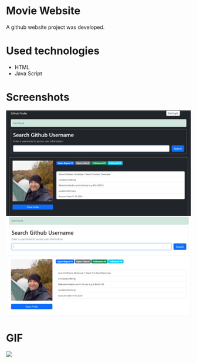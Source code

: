 # Movie Website

A github website project was developed.

# Used technologies

- HTML
- Java Script

# Screenshots

![](1.jpg)
![](2.jpg)

# GIF

![](JS_Github_Finder.gif)
